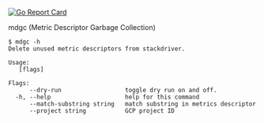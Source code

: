 [![Go Report Card](https://goreportcard.com/badge/github.com/jharshman/mdgc)](https://goreportcard.com/report/github.com/jharshman/mdgc)

mdgc (Metric Descriptor Garbage Collection)

```
$ mdgc -h
Delete unused metric descriptors from stackdriver.

Usage:
   [flags]

Flags:
      --dry-run                  toggle dry run on and off.
  -h, --help                     help for this command
      --match-substring string   match substring in metrics descriptor
      --project string           GCP project ID
```
